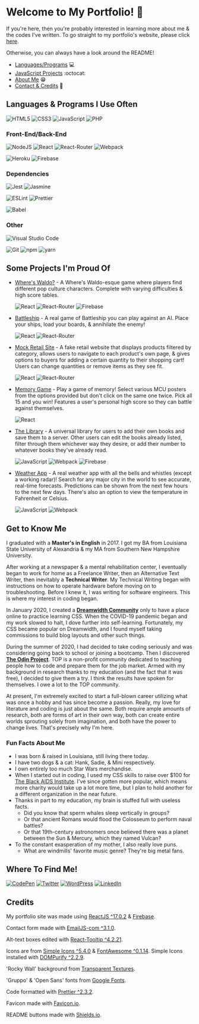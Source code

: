 # Welcome to My Portfolio! :wave:

If you're here, then you're probably interested in learning more about me & the codes I've written. To go straight to my portfolio's website, please click [here](https://savwiley.com/).

Otherwise, you can always have a look around the README!

- [Languages/Programs](https://github.com/savwiley/portfolio#languages--programs-i-use-often) :computer:
- [JavaScript Projects](https://github.com/savwiley/portfolio#some-projects-im-proud-of) :octocat:
- [About Me](https://github.com/savwiley/portfolio#get-to-know-me) :grin:
- [Contact & Credits](https://github.com/savwiley/portfolio#where-to-find-me) :speech_balloon:

## Languages & Programs I Use Often

<img alt="HTML5" src="https://img.shields.io/badge/html5-%23E34F26.svg?style=for-the-badge&logo=html5&logoColor=white"/> <img alt="CSS3" src="https://img.shields.io/badge/css3-%231572B6.svg?style=for-the-badge&logo=css3&logoColor=white"/> <img alt="JavaScript" src="https://img.shields.io/badge/javascript-%23323330.svg?style=for-the-badge&logo=javascript&logoColor=%23F7DF1E"/> <img alt="PHP" src="https://img.shields.io/badge/php-%23777BB4.svg?style=for-the-badge&logo=php&logoColor=white"/>

### Front-End/Back-End

<img alt="NodeJS" src="https://img.shields.io/badge/node.js-%2343853D.svg?style=for-the-badge&logo=nodedotjs&logoColor=white"/> <img alt="React" src="https://img.shields.io/badge/react-%2320232a.svg?style=for-the-badge&logo=react&logoColor=%2361DAFB"/> <img alt="React-Router" src="https://img.shields.io/badge/react-router-%2320232a.svg?style=for-the-badge&logo=react-router&logoColor=fc052f"/> <img alt="Webpack" src="https://img.shields.io/badge/webpack-%238DD6F9.svg?style=for-the-badge&logo=webpack&logoColor=black" />

<img alt="Heroku" src="https://img.shields.io/badge/heroku-%23430098.svg?style=for-the-badge&logo=heroku&logoColor=white"/> <img alt="Firebase" src="https://img.shields.io/badge/firebase-%23039BE5.svg?style=for-the-badge&logo=firebase"/>

### Dependencies

<img alt="Jest" src="https://img.shields.io/badge/-jest-%23C21325?style=for-the-badge&logo=jest&logoColor=white"/> <img alt="Jasmine" src="https://img.shields.io/badge/-Jasmine-%238A4182?style=for-the-badge&logo=Jasmine&logoColor=white"/>

<img alt="ESLint" src="https://img.shields.io/badge/ESLint-4B3263?style=for-the-badge&logo=eslint&logoColor=white" /> <img alt="Prettier" src="https://img.shields.io/badge/Prettier-d013d6?style=for-the-badge&logo=prettier&logoColor=white">

<img alt="Babel" src="https://img.shields.io/badge/Babel-F9DC3e?style=for-the-badge&logo=babel&logoColor=black" />


### Other

<img alt="Visual Studio Code" src="https://img.shields.io/badge/VisualStudioCode-0078d7.svg?style=for-the-badge&logo=visual-studio-code&logoColor=white"/>

<img alt="Git" src="https://img.shields.io/badge/git-%23F05033.svg?style=for-the-badge&logo=git&logoColor=white"/> <img alt="npm" src="https://img.shields.io/badge/npm-9e9e9e?style=for-the-badge&logo=npm&logoColor=black" /> <img alt="yarn" src="https://img.shields.io/badge/yarn-363636?style=for-the-badge&logo=yarn&logoColor=08bbcf" />

## Some Projects I'm Proud Of

- [Where's Waldo?](https://github.com/savwiley/waldo) - A Where's Waldo-esque game where players find different pop culture characters. Complete with varying difficulties & high score tables.

  <img alt="React" src="https://img.shields.io/badge/react-%2320232a.svg?style=for-the-badge&logo=react&logoColor=%2361DAFB"/> <img alt="React-Router" src="https://img.shields.io/badge/react-router-%2320232a.svg?style=for-the-badge&logo=react-router&logoColor=fc052f"/> <img alt="Firebase" src="https://img.shields.io/badge/firebase-%23039BE5.svg?style=for-the-badge&logo=firebase"/>

- [Battleship](https://github.com/savwiley/battleship) - A real game of Battleship you can play against an AI. Place your ships, load your boards, & annihilate the enemy!

  <img alt="React" src="https://img.shields.io/badge/react-%2320232a.svg?style=for-the-badge&logo=react&logoColor=%2361DAFB"/> <img alt="React-Router" src="https://img.shields.io/badge/react-router-%2320232a.svg?style=for-the-badge&logo=react-router&logoColor=fc052f"/>

- [Mock Retail Site](https://github.com/savwiley/shopping-cart) - A fake retail website that displays products filtered by category, allows users to navigate to each product's own page, & gives options to buyers for adding a certain quantity to their shopping cart! Users can change quantities or remove items as they see fit.

  <img alt="React" src="https://img.shields.io/badge/react-%2320232a.svg?style=for-the-badge&logo=react&logoColor=%2361DAFB"/> <img alt="React-Router" src="https://img.shields.io/badge/react-router-%2320232a.svg?style=for-the-badge&logo=react-router&logoColor=fc052f"/>

- [Memory Game](https://github.com/savwiley/memoryCard) - Play a game of memory! Select various MCU posters from the options provided but don't click on the same one twice. Pick all 15 and you win! Features a user's personal high score so they can battle against themselves.

  <img alt="React" src="https://img.shields.io/badge/react-%2320232a.svg?style=for-the-badge&logo=react&logoColor=%2361DAFB"/>

- [The Library](https://github.com/savwiley/libraryProject) - A universal library for users to add their own books and save them to a server. Other users can edit the books already listed, filter through them whichever way they desire, or add their number to whatever books they've already read.

  <img alt="JavaScript" src="https://img.shields.io/badge/javascript-%23323330.svg?style=for-the-badge&logo=javascript&logoColor=%23F7DF1E"/> <img alt="Webpack" src="https://img.shields.io/badge/webpack-%238DD6F9.svg?style=for-the-badge&logo=webpack&logoColor=black" /> <img alt="Firebase" src="https://img.shields.io/badge/firebase-%23039BE5.svg?style=for-the-badge&logo=firebase"/>

- [Weather App](https://github.com/savwiley/weather) - A real weather app with all the bells and whistles (except a working radar)! Search for any major city in the world to see accurate, real-time forecasts. Predictions can be shown from the next few hours to the next few days. There's also an option to view the temperature in Fahrenheit or Celsius.

  <img alt="JavaScript" src="https://img.shields.io/badge/javascript-%23323330.svg?style=for-the-badge&logo=javascript&logoColor=%23F7DF1E"/> <img alt="Webpack" src="https://img.shields.io/badge/webpack-%238DD6F9.svg?style=for-the-badge&logo=webpack&logoColor=black" />

## Get to Know Me

I graduated with a **Master's in English** in 2017. I got my BA from Louisiana State University of Alexandria & my MA from Southern New Hampshire University.

After working at a newspaper & a mental rehabilitation center, I eventually began to work for home as a Freelance Writer, then an Alternative Text Writer, then inevitably a **Technical Writer**. My Technical Writing began with instructions on how to operate hardware before moving on to troubleshooting. Before I knew it, I was writing for software engineers. This is where my interest in coding began.

In January 2020, I created a **[Dreamwidth Community](https://killthecake.dreamwidth.org/)** only to have a place online to practice learning CSS. When the COVID-19 pandemic began and my work slowed to halt, I dove further into self-learning. Fortunately, my CSS became popular on Dreamwidth, and I found myself taking commissions to build blog layouts and other such things.

During the summer of 2020, I had decided to take coding seriously and was considering going back to school or joining a bootcamp. Then I discovered **[The Odin Project](https://www.theodinproject.com/)**. TOP is a non-profit community dedicated to teaching people how to code and prepare them for the job market. Armed with my background in research thanks to my education (and the fact that it was free), I decided to give them a try. I think the results have spoken for themselves. I owe a lot to the TOP community.

At present, I'm extremely excited to start a full-blown career utilizing what was once a hobby and has since become a passion. Really, my love for literature and coding is just about the same. Both require ample amounts of research, both are forms of art in their own way, both can create entire worlds sprouting solely from imagination, and both have the power to change lives. That's precisely why I'm here.

### Fun Facts About Me

- I was born & raised in Louisiana, still living there today.
- I have two dogs & a cat: Hank, Sadie, & Mini respectively.
- I own entirely too much Star Wars merchandise.
- When I started out in coding, I used my CSS skills to raise over $100 for [The Black AIDS Institute](https://blackaids.org/). I've since gotten more popular, which means more charity would take up a lot more time, but I plan to hold another for a different organization in the near future.
- Thanks in part to my education, my brain is stuffed full with useless facts. 
  - Did you know that sperm whales sleep vertically in groups?
  - Or that ancient Romans would flood the Colosseum to perform naval battles?
  - Or that 19th-century astronomers once believed there was a planet between the Sun & Mercury, which they named Vulcan?
- To the constant exasperation of my mother, I also really love puns.
  - What are windmills' favorite music genre? They're big metal fans.

## Where To Find Me!

<a href="https://codepen.io/savwiley"><img alt="CodePen" src="https://img.shields.io/badge/CodePen-545454.svg?style=for-the-badge&logo=codepen&logoColor=ffffff"/></a> <a href="https://twitter.com/sav_swiley"><img alt="Twitter" src="https://img.shields.io/badge/Twitter-55e1e6.svg?style=for-the-badge&logo=twitter&logoColor=ffffff"/></a> <a href="https://ergosumwriting.wordpress.com/"><img alt="WordPress" src="https://img.shields.io/badge/WordPress-249a9e.svg?style=for-the-badge&logo=wordpress&logoColor=ffffff"/></a> <a href="https://www.linkedin.com/in/savwiley/"><img alt="LinkedIn" src="https://img.shields.io/badge/LinkedIn-472ca8.svg?style=for-the-badge&logo=linkedin&logoColor=ffffff"/></a>

## Credits

My portfolio site was made using [ReactJS ^17.0.2](https://reactjs.org/) & [Firebase](https://firebase.google.com/).

Contact form made with [EmailJS-com ^3.1.0](https://www.emailjs.com/).

Alt-text boxes edited with [React-Tooltip ^4.2.21](https://www.npmjs.com/package/react-tooltip).

Icons are from [Simple Icons ^5.4.0](https://simpleicons.org/) & [FontAwesome ^0.1.14](https://fontawesome.com/). Simple Icons installed with [DOMPurify ^2.2.9](https://www.npmjs.com/package/dompurify).

'Rocky Wall' background from [Transparent Textures](https://www.transparenttextures.com/).

'Gruppo' & 'Open Sans' fonts from [Google Fonts](https://fonts.google.com/).

Code formatted with [Prettier ^2.3.2](https://prettier.io/).

Favicon made with [Favicon.io](https://favicon.io/).

README buttons made with [Shields.io](https://shields.io/).
